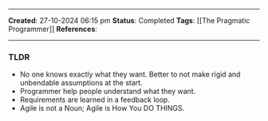 _____
**Created**: 27-10-2024 06:15 pm
**Status**: Completed
**Tags**: [[The Pragmatic Programmer]]
**References**: 
______

### TLDR
- No one knows exactly what they want. Better to not make rigid and unbendable assumptions at the start.
- Programmer help people understand what they want.
- Requirements are learned in a feedback loop.
- Agile is not a Noun; Agile is How You DO THINGS.